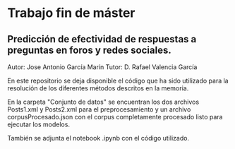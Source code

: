 # Trabajo fin de máster

## Predicción de efectividad de respuestas a preguntas en foros y redes sociales.

Autor: Jose Antonio García Marín
Tutor: D. Rafael Valencia García

En este repositorio se deja disponible el código que ha sido utilizado para la resolución de los diferentes métodos descritos en la memoria. 

En la carpeta "Conjunto de datos" se encuentran los dos archivos Posts1.xml y Posts2.xml para el preprocesamiento y un archivo corpusProcesado.json con el corpus completamente procesado listo para ejecutar los modelos. 

También se adjunta el notebook .ipynb con el código utilizado.


